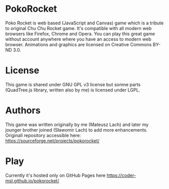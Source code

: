 # PokoRocket

Poko Rocket is web based (JavaScript and Canvas)  game which is a tribute to original Chu Chu Rocket game. It's compatible with all modern web browsers like Firefox, Chrome and Opera. You can play this great game without account anywhere where you have an access to modern web browser. Animations and graphics are licensed on Creative Commons BY-ND 3.0.

# License 

This game is shared under GNU GPL v3 license but somne parts (QuadTree.js library, written also by me) is licensed under LGPL. 

# Authors

This game was written originally by me (Mateusz Lach) and later my jounger brother joined (Sławomir Lach) to add more enhancements. Originall repository accessible here: https://sourceforge.net/projects/pokorocket/

# Play 

Currently it's hosted only on GitHub Pages here https://coder-msl.github.io/pokorocket/
